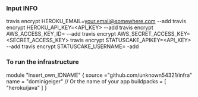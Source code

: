 <h3>Input INFO</h3>

travis encrypt HEROKU_EMAIL=your.email@somewhere.com --add
travis encrypt HEROKU_API_KEY=<API_KEY> --add
travis encrypt AWS_ACCESS_KEY_ID=<KEY> --add
travis encrypt AWS_SECRET_ACCESS_KEY=<SECRET_ACCESS_KEY>
travis encrypt STATUSCAKE_APIKEY=<API_KEY> --add
travis encrypt STATUSCAKE_USERNAME=<USERNAME> -add

<h3>To run the infrastructure</h3>

module "Insert_own_IDNAME" {
    source ="github.com/unknown54321/infra"
    name = "dominigeiger" // Or the name of your app
    buildpacks = [
        "heroku/java"
    ]
}
